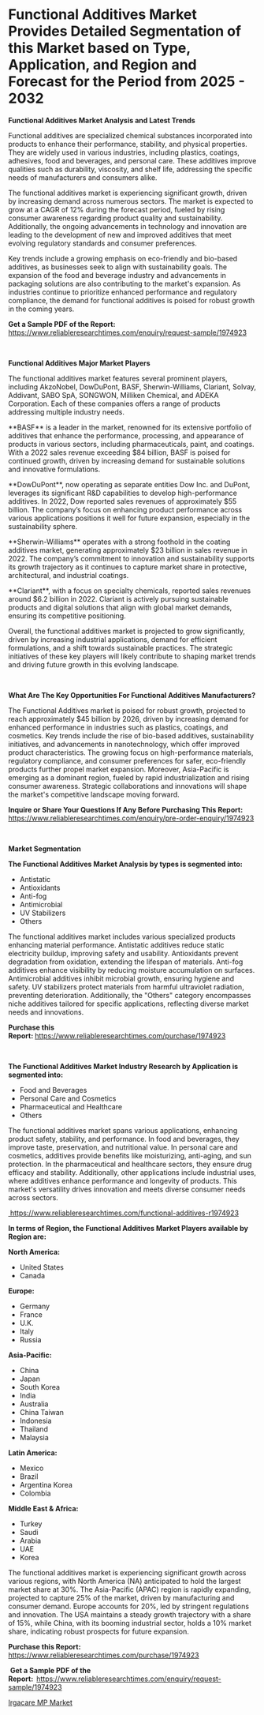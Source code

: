 <p><h1>Functional Additives Market Provides Detailed Segmentation of this Market based on Type, Application, and Region and Forecast for the Period from 2025 - 2032</h1></p><p><strong>Functional Additives Market Analysis and Latest Trends</strong></p>
<p><p>Functional additives are specialized chemical substances incorporated into products to enhance their performance, stability, and physical properties. They are widely used in various industries, including plastics, coatings, adhesives, food and beverages, and personal care. These additives improve qualities such as durability, viscosity, and shelf life, addressing the specific needs of manufacturers and consumers alike.</p><p>The functional additives market is experiencing significant growth, driven by increasing demand across numerous sectors. The market is expected to grow at a CAGR of 12% during the forecast period, fueled by rising consumer awareness regarding product quality and sustainability. Additionally, the ongoing advancements in technology and innovation are leading to the development of new and improved additives that meet evolving regulatory standards and consumer preferences.</p><p>Key trends include a growing emphasis on eco-friendly and bio-based additives, as businesses seek to align with sustainability goals. The expansion of the food and beverage industry and advancements in packaging solutions are also contributing to the market's expansion. As industries continue to prioritize enhanced performance and regulatory compliance, the demand for functional additives is poised for robust growth in the coming years.</p></p>
<p><strong>Get a Sample PDF of the Report:&nbsp;</strong> <a href="https://www.reliableresearchtimes.com/enquiry/request-sample/1974923?utm_campaign=3056&utm_medium=2&utm_source=Github&utm_content=ia&utm_term=01042025&utm_id=functional-additives">https://www.reliableresearchtimes.com/enquiry/request-sample/1974923</a></p>
<p>&nbsp;</p>
<p><strong>Functional Additives Major Market Players</strong></p>
<p><p>The functional additives market features several prominent players, including AkzoNobel, DowDuPont, BASF, Sherwin-Williams, Clariant, Solvay, Addivant, SABO SpA, SONGWON, Milliken Chemical, and ADEKA Corporation. Each of these companies offers a range of products addressing multiple industry needs.</p><p>**BASF** is a leader in the market, renowned for its extensive portfolio of additives that enhance the performance, processing, and appearance of products in various sectors, including pharmaceuticals, paint, and coatings. With a 2022 sales revenue exceeding $84 billion, BASF is poised for continued growth, driven by increasing demand for sustainable solutions and innovative formulations.</p><p>**DowDuPont**, now operating as separate entities Dow Inc. and DuPont, leverages its significant R&D capabilities to develop high-performance additives. In 2022, Dow reported sales revenues of approximately $55 billion. The company’s focus on enhancing product performance across various applications positions it well for future expansion, especially in the sustainability sphere.</p><p>**Sherwin-Williams** operates with a strong foothold in the coating additives market, generating approximately $23 billion in sales revenue in 2022. The company’s commitment to innovation and sustainability supports its growth trajectory as it continues to capture market share in protective, architectural, and industrial coatings.</p><p>**Clariant**, with a focus on specialty chemicals, reported sales revenues around $6.2 billion in 2022. Clariant is actively pursuing sustainable products and digital solutions that align with global market demands, ensuring its competitive positioning.</p><p>Overall, the functional additives market is projected to grow significantly, driven by increasing industrial applications, demand for efficient formulations, and a shift towards sustainable practices. The strategic initiatives of these key players will likely contribute to shaping market trends and driving future growth in this evolving landscape.</p></p>
<p>&nbsp;</p>
<p><strong>What Are The Key Opportunities For Functional Additives Manufacturers?</strong></p>
<p><p>The Functional Additives market is poised for robust growth, projected to reach approximately $45 billion by 2026, driven by increasing demand for enhanced performance in industries such as plastics, coatings, and cosmetics. Key trends include the rise of bio-based additives, sustainability initiatives, and advancements in nanotechnology, which offer improved product characteristics. The growing focus on high-performance materials, regulatory compliance, and consumer preferences for safer, eco-friendly products further propel market expansion. Moreover, Asia-Pacific is emerging as a dominant region, fueled by rapid industrialization and rising consumer awareness. Strategic collaborations and innovations will shape the market's competitive landscape moving forward.</p></p>
<p><strong>Inquire or Share Your Questions If Any Before Purchasing This Report:</strong> <a href="https://www.reliableresearchtimes.com/enquiry/pre-order-enquiry/1974923?utm_campaign=3056&utm_medium=2&utm_source=Github&utm_content=ia&utm_term=01042025&utm_id=functional-additives">https://www.reliableresearchtimes.com/enquiry/pre-order-enquiry/1974923</a></p>
<p>&nbsp;</p>
<p><strong>Market Segmentation</strong></p>
<p><strong>The Functional Additives Market Analysis by types is segmented into:</strong></p>
<p><ul><li>Antistatic</li><li>Antioxidants</li><li>Anti-fog</li><li>Antimicrobial</li><li>UV Stabilizers</li><li>Others</li></ul></p>
<p><p>The functional additives market includes various specialized products enhancing material performance. Antistatic additives reduce static electricity buildup, improving safety and usability. Antioxidants prevent degradation from oxidation, extending the lifespan of materials. Anti-fog additives enhance visibility by reducing moisture accumulation on surfaces. Antimicrobial additives inhibit microbial growth, ensuring hygiene and safety. UV stabilizers protect materials from harmful ultraviolet radiation, preventing deterioration. Additionally, the "Others" category encompasses niche additives tailored for specific applications, reflecting diverse market needs and innovations.</p></p>
<p><strong>Purchase this Report:&nbsp;</strong><a href="https://www.reliableresearchtimes.com/purchase/1974923?utm_campaign=3056&utm_medium=2&utm_source=Github&utm_content=ia&utm_term=01042025&utm_id=functional-additives">https://www.reliableresearchtimes.com/purchase/1974923</a></p>
<p>&nbsp;</p>
<p><strong>The Functional Additives Market Industry Research by Application is segmented into:</strong></p>
<p><ul><li>Food and Beverages</li><li>Personal Care and Cosmetics</li><li>Pharmaceutical and Healthcare</li><li>Others</li></ul></p>
<p><p>The functional additives market spans various applications, enhancing product safety, stability, and performance. In food and beverages, they improve taste, preservation, and nutritional value. In personal care and cosmetics, additives provide benefits like moisturizing, anti-aging, and sun protection. In the pharmaceutical and healthcare sectors, they ensure drug efficacy and stability. Additionally, other applications include industrial uses, where additives enhance performance and longevity of products. This market's versatility drives innovation and meets diverse consumer needs across sectors.</p></p>
<p><a href="https://www.reliableresearchtimes.com/functional-additives-r1974923?utm_campaign=3056&utm_medium=2&utm_source=Github&utm_content=ia&utm_term=01042025&utm_id=functional-additives">&nbsp;https://www.reliableresearchtimes.com/functional-additives-r1974923</a></p>
<p><strong>In terms of Region, the Functional Additives Market Players available by Region are:</strong></p>
<p>
    <p> <strong> North America: </strong>
        <ul>
            <li>United States</li>
            <li>Canada</li>
        </ul>
        </p> 
    <p> <strong> Europe: </strong>
        <ul>
            <li>Germany</li>
            <li>France</li>
            <li>U.K.</li>
            <li>Italy</li>
            <li>Russia</li>
        </ul>
        </p> 
    <p> <strong> Asia-Pacific: </strong>
        <ul>
            <li>China</li>
            <li>Japan</li>
            <li>South Korea</li>
            <li>India</li>
            <li>Australia</li>
            <li>China Taiwan</li>
            <li>Indonesia</li>
            <li>Thailand</li>
            <li>Malaysia</li>
        </ul>
        </p> 
    <p> <strong> Latin America: </strong>
        <ul>
            <li>Mexico</li>
            <li>Brazil</li>
            <li>Argentina Korea</li>
            <li>Colombia</li>
        </ul>
        </p> 
    <p> <strong> Middle East & Africa: </strong>
        <ul>
            <li>Turkey</li>
            <li>Saudi</li>
            <li>Arabia</li>
            <li>UAE</li>
            <li>Korea</li>
        </ul>
    </p>
    </p>
<p><p>The functional additives market is experiencing significant growth across various regions, with North America (NA) anticipated to hold the largest market share at 30%. The Asia-Pacific (APAC) region is rapidly expanding, projected to capture 25% of the market, driven by manufacturing and consumer demand. Europe accounts for 20%, led by stringent regulations and innovation. The USA maintains a steady growth trajectory with a share of 15%, while China, with its booming industrial sector, holds a 10% market share, indicating robust prospects for future expansion.</p></p>
<p><strong>Purchase this Report: </strong><a href="https://www.reliableresearchtimes.com/purchase/1974923?utm_campaign=3056&utm_medium=2&utm_source=Github&utm_content=ia&utm_term=01042025&utm_id=functional-additives">https://www.reliableresearchtimes.com/purchase/1974923</a></p>
<p>&nbsp;<strong>Get a Sample PDF of the Report:&nbsp;&nbsp;</strong><a href="https://www.reliableresearchtimes.com/enquiry/request-sample/1974923?utm_campaign=3056&utm_medium=2&utm_source=Github&utm_content=ia&utm_term=01042025&utm_id=functional-additives">https://www.reliableresearchtimes.com/enquiry/request-sample/1974923</a></p>
<p><strong></strong></p>
<p><p><a href="https://github.com/langolaskark/Market-Research-Report-List-1/blob/main/irgacare-mp-market.md?utm_campaign=3056&utm_medium=2&utm_source=Github&utm_content=ia&utm_term=01042025&utm_id=functional-additives">Irgacare MP Market</a></p></p>